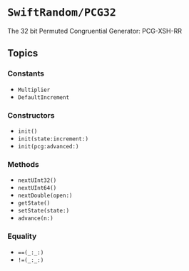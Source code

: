 # ``SwiftRandom/PCG32``

The 32 bit Permuted Congruential Generator: PCG-XSH-RR

## Topics

### Constants

- ``Multiplier``
- ``DefaultIncrement``

### Constructors

- ``init()``
- ``init(state:increment:)``
- ``init(pcg:advanced:)``

### Methods

- ``nextUInt32()``
- ``nextUInt64()``
- ``nextDouble(open:)``
- ``getState()``
- ``setState(state:)``
- ``advance(n:)``

### Equality
- ``==(_:_:)``
- ``!=(_:_:)``

